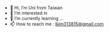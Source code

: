 - 👋 Hi, I’m Uni from Taiwan
- 👀 I’m interested in 
- 🌱 I’m currently learning ...
- 📫 How to reach me : lkim313815@gmail.com

<!---
UniBai/UniBai is a ✨ special ✨ repository because its `README.md` (this file) appears on your GitHub profile.
You can click the Preview link to take a look at your changes.
--->
